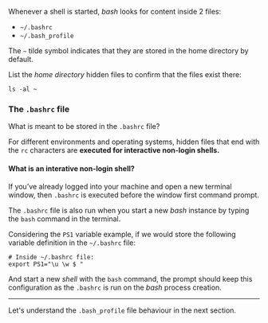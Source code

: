 Whenever a shell is started, _bash_ looks for content inside 2 files: 

- `~/.bashrc`
- `~/.bash_profile`

The `~` tilde symbol indicates that they are stored in the home directory by default.

List the _home directory_ hidden files to confirm that the files exist there: 

```
ls -al ~
```

### The `.bashrc` file
What is meant to be stored in the `.bashrc` file?

For different environments and operating systems, hidden files that end with the `rc` characters are __executed for interactive non-login shells.__

#### What is an interative non-login shell?

If you’ve already logged into your machine and open a new terminal window, then `.bashrc` is executed before the window first command prompt.

The `.bashrc` file is also run when you start a new _bash_ instance by typing the `bash` command in the terminal.

Considering the `PS1` variable example, if we would store the following variable definition in the `~/.bashrc` file:

```
# Inside ~/.bashrc file:
export PS1="\u \w $ "
```

And start a new _shell_ with the `bash` command, the prompt should keep this configuration as the `.bashrc` is run on the _bash_ process creation.

---
Let's understand the `.bash_profile` file behaviour in the next section.